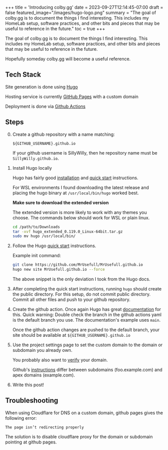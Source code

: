 +++
title = 'Introducing colby.gg'
date = 2023-09-27T12:14:45-07:00
draft = false
featured_image="/images/hugo-logo.png"
summary = "The goal of colby.gg is to document the things I find interesting. This includes my HomeLab setup, software practices, and other bits and pieces that may be useful to reference in the future."
toc = true
+++

The goal of colby.gg is to document the things I find interesting. This includes my HomeLab setup, software practices, and other bits and pieces that may be useful to reference in the future.

Hopefully someday colby.gg will become a useful reference.

## Tech Stack

Site generation is done using [Hugo](https://gohugo.io/)

Hosting service is currently [GitHub Pages](https://pages.github.com/) with a custom domain

Deployment is done via [Github Actions](https://github.com/features/actions)

## Steps

0. Create a github repository with a name matching:

    `${GITHUB_USERNAME}.github.io`

    If your github username is SillyWilly, then he repository name must be `SillyWilly.github.io`.

1. Install Hugo locally

    Hugo has fairly good [installation](https://gohugo.io/installation/) and [quick start](https://gohugo.io/getting-started/quick-start/) instructions.

    For WSL environments I found downloading the latest release and placing the hugo binary at `/usr/local/bin/hugo` worked best.

     **Make sure to download the extended version**

    The extended version is more likely to work with any themes you choose. The commands below should work for WSL or plain linux.

    ```bash
    cd /path/to/Downloads
    tar -xvf hugo_extended_0.119.0_Linux-64bit.tar.gz
    sudo mv hugo /usr/local/bin/
    ```

2. Follow the Hugo [quick start](https://gohugo.io/getting-started/quick-start/) instructions.

    Example init command:

    ```bash
    git clone https://github.com/MrUsefull/MrUsefull.github.io
    hugo new site MrUsefull.github.io --force
    ```

    The above snippet is the only deviation I took from the Hugo docs.

3. After completing the quick start instructions, running `hugo` should create the public directory. For this setup, do not commit public directory. Commit all other files and push to your github repository.

4. Create the github action. Once again Hugo has great [documentation](https://gohugo.io/hosting-and-deployment/hosting-on-github/) for this. Quick warning: Double check the branch in the github actions yaml is the default branch you use. The documentation's example uses `main`.

    Once the github action changes are pushed to the default branch, your site should be available at `${GITHUB_USERNAME}.github.io`

5. Use the project settings page to set the custom domain to the domain or subdomain you already own.

    You probably also want to [verify](https://docs.github.com/en/pages/configuring-a-custom-domain-for-your-github-pages-site/verifying-your-custom-domain-for-github-pages) your domain.

    Github's [instructions](https://docs.github.com/en/pages/configuring-a-custom-domain-for-your-github-pages-site/managing-a-custom-domain-for-your-github-pages-site) differ between subdomains (foo.example.com) and apex domains (example.com).

6. Write this post!

## Troubleshooting

When using Cloudflare for DNS on a custom domain, github pages gives the following error:

```error
The page isn’t redirecting properly
```

The solution is to disable cloudflare proxy for the domain or subdomain pointing at github pages.
